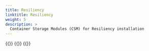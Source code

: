 ```yaml
---
title: Resiliency
linktitle: Resiliency 
weight: 5
description: >
  Container Storage Modules (CSM) for Resiliency installation
--- 
```



{{<include file="content/v1/getting-started/installation/helm/modules/resiliency/installation.md" hideIds="1,2,4,5">}}
{{<include file="content/v1/getting-started/installation/helm/modules/resiliency/powerscale.md">}}
{{<include file="content/v1/getting-started/installation/helm/modules/resiliency/dynamicparameters.md">}}